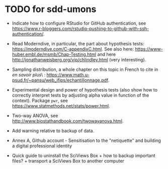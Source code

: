 # TODO for sdd-umons

- Indicate how to configure RStudio for GitHub authentication, see https://www.r-bloggers.com/rstudio-pushing-to-github-with-ssh-authentication/.

- Read Moderndive, in particular, the part about hypothesis tests: https://moderndive.com/C-appendixC.html. See also here: https://www-huber.embl.de/msmb/Chap-Testing.html and here http://jonathanweisberg.org/vip/chlindley.html (very interesting).

- Sampling distribution, a whole chapter on this topic in French to cite in *en savoir plus*\ : https://www.math.u-psud.fr/~pansu/web_ifips/echantillonnage.pdf.

- Experimental design and power of hypothesis tests (also show how to correctly interpret tests by adjusting alpha value in function of the context). Package `pwr`, see https://www.statmethods.net/stats/power.html.

- Two-way ANOVA, see http://www.biostathandbook.com/twowayanova.html.

- Add warning relative to backup of data.

- Annex A, Github account - Sensitisation to the "netiquette" and building a digital professional identity

- Quick guide to uninstall the SciViews Box + how to backup important files? + transport a SciViews Box to another computer
